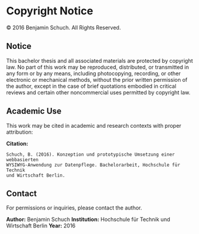 # Copyright Notice

© 2016 Benjamin Schuch. All Rights Reserved.

## Notice

This bachelor thesis and all associated materials are protected by copyright law. No part of this work may be reproduced, distributed, or transmitted in any form or by any means, including photocopying, recording, or other electronic or mechanical methods, without the prior written permission of the author, except in the case of brief quotations embodied in critical reviews and certain other noncommercial uses permitted by copyright law.

## Academic Use

This work may be cited in academic and research contexts with proper attribution:

**Citation:**
```
Schuch, B. (2016). Konzeption und prototypische Umsetzung einer webbasierten
WYSIWYG-Anwendung zur Datenpflege. Bachelorarbeit, Hochschule für Technik
und Wirtschaft Berlin.
```

## Contact

For permissions or inquiries, please contact the author.

**Author:** Benjamin Schuch
**Institution:** Hochschule für Technik und Wirtschaft Berlin
**Year:** 2016

